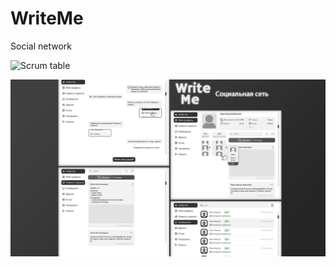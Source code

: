 # WriteMe
 Social network



![Scrum table](https://github.com/AigizIskuzhin/WriteMe/projects/1)

![ ](https://github.com/AigizIskuzhin/WriteMe/blob/dev/Documentation/Design/Website/Images/PresentationSmall.png)
